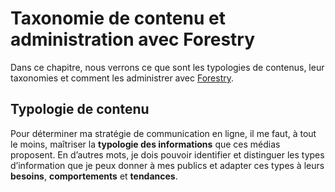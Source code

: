 # Taxonomie de contenu et administration avec Forestry

Dans ce chapitre, nous verrons ce que sont les typologies de contenus, leur taxonomies et comment les administrer avec [Forestry](https://forestry.io).

## Typologie de contenu

Pour déterminer ma stratégie de communication en ligne, il me faut, à tout le moins, maîtriser la **typologie des informations** que ces médias proposent. En d’autres mots, je dois pouvoir identifier et distinguer les types d’information que je peux donner à mes publics et adapter ces types à leurs **besoins**, **comportements** et **tendances**.
